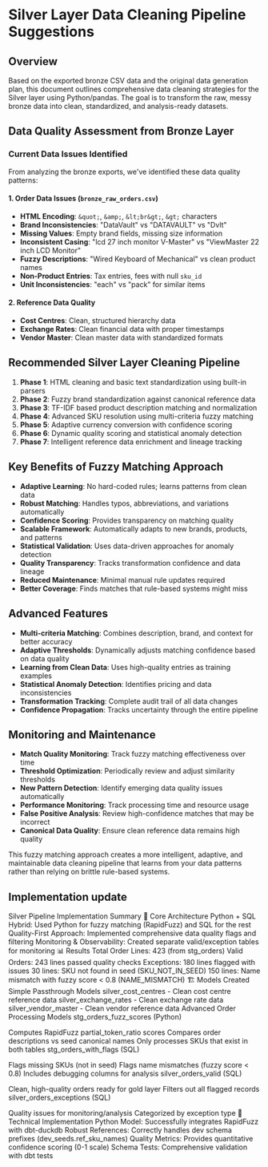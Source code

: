 # Silver Layer Data Cleaning Pipeline Suggestions

## Overview
Based on the exported bronze CSV data and the original data generation plan, this document outlines comprehensive data cleaning strategies for the Silver layer using Python/pandas. The goal is to transform the raw, messy bronze data into clean, standardized, and analysis-ready datasets.

## Data Quality Assessment from Bronze Layer

### Current Data Issues Identified

From analyzing the bronze exports, we've identified these data quality patterns:

#### 1. **Order Data Issues (`bronze_raw_orders.csv`)**
- **HTML Encoding**: `&quot;`, `&amp;`, `&lt;br&gt;`, `&gt;` characters
- **Brand Inconsistencies**: "DataVault" vs "DATAVAULT" vs "Dvlt"
- **Missing Values**: Empty brand fields, missing size information
- **Inconsistent Casing**: "lcd 27 inch monitor V-Master" vs "ViewMaster 22 inch LCD Monitor"
- **Fuzzy Descriptions**: "Wired Keyboard of Mechanical" vs clean product names
- **Non-Product Entries**: Tax entries, fees with null `sku_id`
- **Unit Inconsistencies**: "each" vs "pack" for similar items

#### 2. **Reference Data Quality**
- **Cost Centres**: Clean, structured hierarchy data
- **Exchange Rates**: Clean financial data with proper timestamps
- **Vendor Master**: Clean master data with standardized formats

## Recommended Silver Layer Cleaning Pipeline

1. **Phase 1**: HTML cleaning and basic text standardization using built-in parsers
2. **Phase 2**: Fuzzy brand standardization against canonical reference data
3. **Phase 3**: TF-IDF based product description matching and normalization
4. **Phase 4**: Advanced SKU resolution using multi-criteria fuzzy matching
5. **Phase 5**: Adaptive currency conversion with confidence scoring
6. **Phase 6**: Dynamic quality scoring and statistical anomaly detection
7. **Phase 7**: Intelligent reference data enrichment and lineage tracking

## Key Benefits of Fuzzy Matching Approach

- **Adaptive Learning**: No hard-coded rules; learns patterns from clean data
- **Robust Matching**: Handles typos, abbreviations, and variations automatically
- **Confidence Scoring**: Provides transparency on matching quality
- **Scalable Framework**: Automatically adapts to new brands, products, and patterns
- **Statistical Validation**: Uses data-driven approaches for anomaly detection
- **Quality Transparency**: Tracks transformation confidence and data lineage
- **Reduced Maintenance**: Minimal manual rule updates required
- **Better Coverage**: Finds matches that rule-based systems might miss

## Advanced Features

- **Multi-criteria Matching**: Combines description, brand, and context for better accuracy
- **Adaptive Thresholds**: Dynamically adjusts matching confidence based on data quality
- **Learning from Clean Data**: Uses high-quality entries as training examples
- **Statistical Anomaly Detection**: Identifies pricing and data inconsistencies
- **Transformation Tracking**: Complete audit trail of all data changes
- **Confidence Propagation**: Tracks uncertainty through the entire pipeline

## Monitoring and Maintenance

- **Match Quality Monitoring**: Track fuzzy matching effectiveness over time
- **Threshold Optimization**: Periodically review and adjust similarity thresholds
- **New Pattern Detection**: Identify emerging data quality issues automatically
- **Performance Monitoring**: Track processing time and resource usage
- **False Positive Analysis**: Review high-confidence matches that may be incorrect
- **Canonical Data Quality**: Ensure clean reference data remains high quality

This fuzzy matching approach creates a more intelligent, adaptive, and maintainable data cleaning pipeline that learns from your data patterns rather than relying on brittle rule-based systems.


## Implementation update

Silver Pipeline Implementation Summary
🎯 Core Architecture
Python + SQL Hybrid: Used Python for fuzzy matching (RapidFuzz) and SQL for the rest
Quality-First Approach: Implemented comprehensive data quality flags and filtering
Monitoring & Observability: Created separate valid/exception tables for monitoring
📊 Results
Total Order Lines: 423 (from stg_orders)
Valid Orders: 243 lines passed quality checks
Exceptions: 180 lines flagged with issues
30 lines: SKU not found in seed (SKU_NOT_IN_SEED)
150 lines: Name mismatch with fuzzy score < 0.8 (NAME_MISMATCH)
🏗️ Models Created
Simple Passthrough Models
silver_cost_centres - Clean cost centre reference data
silver_exchange_rates - Clean exchange rate data
silver_vendor_master - Clean vendor reference data
Advanced Order Processing Models
stg_orders_fuzz_scores (Python)

Computes RapidFuzz partial_token_ratio scores
Compares order descriptions vs seed canonical names
Only processes SKUs that exist in both tables
stg_orders_with_flags (SQL)

Flags missing SKUs (not in seed)
Flags name mismatches (fuzzy score < 0.8)
Includes debugging columns for analysis
silver_orders_valid (SQL)

Clean, high-quality orders ready for gold layer
Filters out all flagged records
silver_orders_exceptions (SQL)

Quality issues for monitoring/analysis
Categorized by exception type
🔧 Technical Implementation
Python Model: Successfully integrates RapidFuzz with dbt-duckdb
Robust References: Correctly handles dev schema prefixes (dev_seeds.ref_sku_names)
Quality Metrics: Provides quantitative confidence scoring (0-1 scale)
Schema Tests: Comprehensive validation with dbt tests